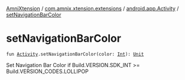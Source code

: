 [AmniXtension](../../index.md) / [com.amnix.xtension.extensions](../index.md) / [android.app.Activity](index.md) / [setNavigationBarColor](./set-navigation-bar-color.md)

# setNavigationBarColor

`fun `[`Activity`](https://developer.android.com/reference/android/app/Activity.html)`.setNavigationBarColor(color: `[`Int`](https://kotlinlang.org/api/latest/jvm/stdlib/kotlin/-int/index.html)`): `[`Unit`](https://kotlinlang.org/api/latest/jvm/stdlib/kotlin/-unit/index.html)

Set Navigation Bar Color if Build.VERSION.SDK_INT &gt;= Build.VERSION_CODES.LOLLIPOP

